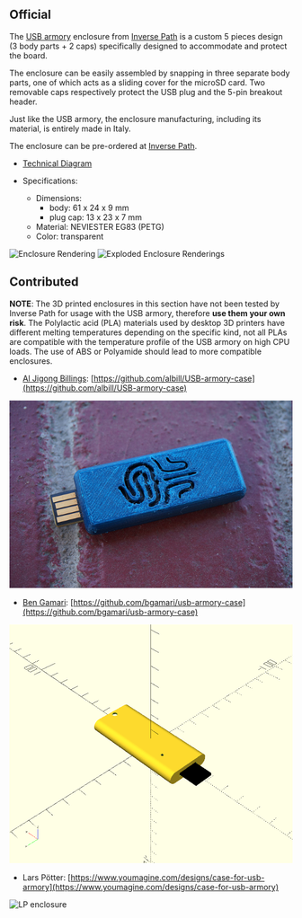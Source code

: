 ## Official

The [USB armory](http://inversepath.com/usbarmory) enclosure from [Inverse Path](http://inversepath.com) is a custom 5 pieces design (3 body parts + 2 caps) specifically designed to accommodate and protect the board.

The enclosure can be easily assembled by snapping in three separate body parts, one of which acts as a sliding cover for the microSD card. Two removable caps respectively protect the USB plug and the 5-pin breakout header.

Just like the USB armory, the enclosure manufacturing, including its material, is entirely made in Italy.

The enclosure can be pre-ordered at [Inverse Path](http://inversepath.com/usbarmory).

* [Technical Diagram](https://github.com/inversepath/usbarmory/blob/master/hardware/enclosure/technical_diagram-20150610.pdf)

* Specifications:
  * Dimensions:
    * body: 61 x 24 x 9 mm
    * plug cap: 13 x 23 x 7 mm
  * Material: NEVIESTER EG83 (PETG)
  * Color: transparent

![Enclosure Rendering](http://inversepath.com/images/usbarmory_enclosure.jpg)
![Exploded Enclosure Renderings](http://inversepath.com/images/usbarmory_enclosure_exploded.jpg)

## Contributed

**NOTE**: The 3D printed enclosures in this section have not been tested by Inverse Path for usage with the USB armory, therefore **use them your own risk**. The Polylactic acid (PLA) materials used by desktop 3D printers have different melting temperatures depending on the specific kind, not all PLAs are compatible with the temperature profile of the USB armory on high CPU loads. The use of ABS or Polyamide should lead to more compatible enclosures.

* [Al Jigong Billings](http://makehacklearn.org/): [https://github.com/albill/USB-armory-case](https://github.com/albill/USB-armory-case)

![AJB enclosure](https://raw.githubusercontent.com/albill/USB-armory-case/master/usbarmory.jpg)

* [Ben Gamari](http://bgamari.github.io): [https://github.com/bgamari/usb-armory-case](https://github.com/bgamari/usb-armory-case)

![BG enclosure](https://github.com/bgamari/usb-armory-case/blob/master/render.png)

* Lars Pötter: [https://www.youmagine.com/designs/case-for-usb-armory](https://www.youmagine.com/designs/case-for-usb-armory)

![LP enclosure](https://d36c0vbvwjb9cx.cloudfront.net/uploads/image/file/82445/medium_usbarmory_bottom.png)